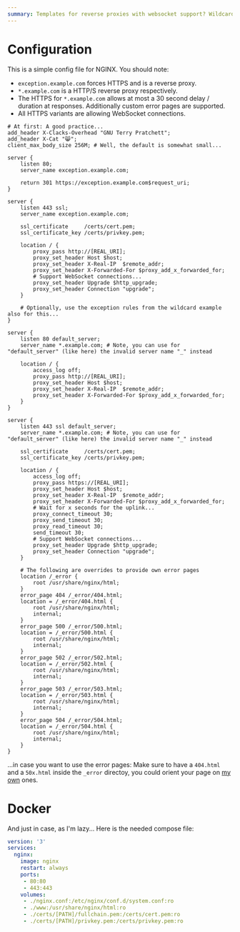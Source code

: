 ```yaml
---
summary: Templates for reverse proxies with websocket support? Wildcards. And Docker stuff.
---
```


# Configuration

This is a simple config file for NGINX. You should note:
* `exception.example.com` forces HTTPS and is a reverse proxy.
* `*.example.com` is a HTTP/S reverse proxy respectively. 
* The HTTPS for `*.example.com` allows at most a 30 second delay / duration at responses. Additionally custom error pages are supported.
* All HTTPS variants are allowing WebSocket connections.

```nginx
# At first: A good practice...
add_header X-Clacks-Overhead "GNU Terry Pratchett";
add_header X-Cat "😸";
client_max_body_size 256M; # Well, the default is somewhat small...

server {
    listen 80;
    server_name exception.example.com;

    return 301 https://exception.example.com$request_uri;
}

server {
    listen 443 ssl;
    server_name exception.example.com;

    ssl_certificate     /certs/cert.pem;
    ssl_certificate_key /certs/privkey.pem;

    location / {
        proxy_pass http://[REAL_URI];
        proxy_set_header Host $host;
        proxy_set_header X-Real-IP  $remote_addr;
        proxy_set_header X-Forwarded-For $proxy_add_x_forwarded_for;
        # Support WebSocket connections...
        proxy_set_header Upgrade $http_upgrade;
        proxy_set_header Connection "upgrade";
    }

    # Optionally, use the exception rules from the wildcard example also for this...
}

server {
    listen 80 default_server;
    server_name *.example.com; # Note, you can use for "default_server" (like here) the invalid server name "_" instead

    location / {
        access_log off;
        proxy_pass http://[REAL_URI];
        proxy_set_header Host $host;
        proxy_set_header X-Real-IP  $remote_addr;
        proxy_set_header X-Forwarded-For $proxy_add_x_forwarded_for;
    }
}

server {
    listen 443 ssl default_server;
    server_name *.example.com; # Note, you can use for "default_server" (like here) the invalid server name "_" instead

    ssl_certificate     /certs/cert.pem;
    ssl_certificate_key /certs/privkey.pem;

    location / {
        access_log off;
        proxy_pass https://[REAL_URI];
        proxy_set_header Host $host;
        proxy_set_header X-Real-IP  $remote_addr;
        proxy_set_header X-Forwarded-For $proxy_add_x_forwarded_for;
        # Wait for x seconds for the uplink...
        proxy_connect_timeout 30;
        proxy_send_timeout 30;
        proxy_read_timeout 30;
        send_timeout 30;
        # Support WebSocket connections...
        proxy_set_header Upgrade $http_upgrade;
        proxy_set_header Connection "upgrade";
    }

    # The following are overrides to provide own error pages
    location /_error {
        root /usr/share/nginx/html;
    }
    error_page 404 /_error/404.html;
    location = /_error/404.html {
        root /usr/share/nginx/html;
        internal;
    }
    error_page 500 /_error/500.html;
    location = /_error/500.html {
        root /usr/share/nginx/html;
        internal;
    }
    error_page 502 /_error/502.html;
    location = /_error/502.html {
        root /usr/share/nginx/html;
        internal;
    }
    error_page 503 /_error/503.html;
    location = /_error/503.html {
        root /usr/share/nginx/html;
        internal;
    }
    error_page 504 /_error/504.html;
    location = /_error/504.html {
        root /usr/share/nginx/html;
        internal;
    }
}
```
...in case you want to use the error pages: Make sure to have a `404.html` and a `50x.html` inside the `_error` directoy, you could orient your page on [my own](https://gitlab.simonmicro.de/simonmicro/apache-defaults) ones.

# Docker
And just in case, as I'm lazy... Here is the needed compose file:
```yaml
version: '3'
services:
  nginx:
    image: nginx
    restart: always
    ports:
     - 80:80
     - 443:443
    volumes:
     - ./nginx.conf:/etc/nginx/conf.d/system.conf:ro
     - ./www:/usr/share/nginx/html:ro
     - ./certs/[PATH]/fullchain.pem:/certs/cert.pem:ro
     - ./certs/[PATH]/privkey.pem:/certs/privkey.pem:ro
```
